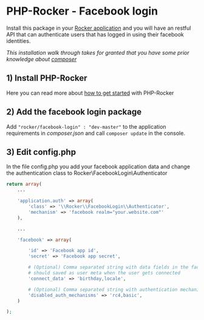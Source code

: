 
# PHP-Rocker - Facebook login

Install this package in your [Rocker application](https://github.com/victorjonsson/PHP-Rocker) and you will have an restful API that can authenticate users
that has logged in using their facebook identities.

*This installation walk through takes for granted that you have some prior knowledge about [composer](http://getcomposer.org)*

## 1) Install PHP-Rocker

Here you can read more about [how to get started](https://github.com/victorjonsson/PHP-Rocker#installation) with PHP-Rocker

## 2) Add the facebook login package

Add `"rocker/facebook-login" : "dev-master"` to the application requirements in *composer.json* and call `composer update` in
the console.

## 3) Edit config.php

In the file config.php you add your facebook application data and change the authentication class
to Rocker\\FacebookLogin\\Authenticator

```php
return array(
    ...

    'application.auth' => array(
        'class' => '\\Rocker\\FacebookLogin\\Authenticator',
        'mechanism' => 'facebook realm="your.website.com"'
    ),

    ...

    'facebook' => array(

        'id' => 'Facebook app id',
        'secret' => 'Facebook app secret',

        # (Optional) Comma separated string with data fields in the facebook response that
        # should saved as user meta when the user gets connected
        'connect_data' => 'birthday,locale',

        # (Optional) Comma separated string with authentication mechanisms that should be disabled
        'disabled_auth_mechanisms' => 'rc4,basic',
    )

);
```